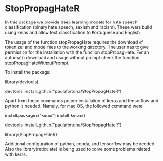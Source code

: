 # StopPropagHateR

In this package we provide deep learning models for hate speech classification (binary hate speech, sexism and racism). These were build using keras and allow text classification to Portuguese and English. 

The usage of the function stopPropagHate requires the download of tokenizer and model files to the working directory. The user has to give permission for the installation with the function stopPropagHate. For an automatic download and usage without prompt check the function stopPropagHateWithoutPrompt.

To install the package:

library(devtools)

devtools::install_github("paulafortuna/StopPropagHateR")

Apart from these commands proper installation of keras and tensorflow and python is needed.
Namely, for mac OS, the followed command were:

install.packages("keras")
install_keras()

devtools::install_github("paulafortuna/StopPropagHateR")

library(StopPropagHateR)

Additional configuration of python, conda, and tensorflow may be needed.
Also the library(reticulate) is being used to solve some problems related with keras.
